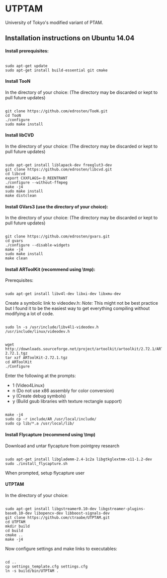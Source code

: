 UTPTAM
======

University of Tokyo's modified variant of PTAM.

Installation instructions on Ubuntu 14.04
-----------------------------------------

#### Install prerequisites:

<pre><code>
sudo apt-get update
sudo apt-get install build-essential git cmake
</code></pre>

#### Install TooN

In the directory of your choice:
(The directory may be discarded or kept to pull future updates)
<pre><code>
git clone https://github.com/edrosten/TooN.git
cd TooN
./configure
sudo make install
</code></pre>


#### Install libCVD

In the directory of your choice:
(The directory may be discarded or kept to pull future updates)
<pre><code>
sudo apt-get install liblapack-dev freeglut3-dev
git clone https://github.com/edrosten/libcvd.git
cd libcvd
export CXXFLAGS=-D_REENTRANT
./configure --without-ffmpeg
make -j4
sudo make install
make distclean
</code></pre>

#### Install GVars3 (use the directory of your choice):

In the directory of your choice:
(The directory may be discarded or kept to pull future updates)
<pre><code>
git clone https://github.com/edrosten/gvars.git
cd gvars
./configure --disable-widgets
make -j4
sudo make install
make clean
</code></pre>

#### Install ARToolKit (recommend using \tmp):

Prerequisites:
<pre><code>
sudo apt-get install libv4l-dev libxi-dev libxmu-dev
</code></pre>

Create a symbolic link to videodev.h:
*Note:* This might not be best practice but I found it to be the easiest way to
get everything compiling without modifying a lot of code.
<pre><code>
sudo ln -s /usr/include/libv4l1-videodev.h /usr/include/linux/videodev.h
</code></pre>

<pre><code>
wget http://downloads.sourceforge.net/project/artoolkit/artoolkit/2.72.1/ARToolKit-2.72.1.tgz
tar xzf ARToolKit-2.72.1.tgz
cd ARToolKit
./Configure
</code></pre>
Enter the following at the prompts:
- 1 (Video4Linux)
- n (Do not use x86 assembly for color conversion)
- y (Create debug symbols)
- y (Build gsub libraries with texture rectangle support)

<pre><code>
make -j4
sudo cp -r include/AR /usr/local/include/
sudo cp lib/*.a /usr/local/lib/
</code></pre>

#### Install Flycapture (recommend using \tmp)

Download and untar flycapture from pointgrey research
<pre><code>
sudo apt-get install libglademm-2.4-1c2a libgtkglextmm-x11-1.2-dev
sudo ./install_flycapture.sh
</code></pre>
When prompted, setup flycapture user

#### UTPTAM

In the directory of your choice:
<pre><code>
sudo apt-get install libgstreamer0.10-dev libgstreamer-plugins-base0.10-dev libopencv-dev libboost-signals-dev
git clone https://github.com/ctraabe/UTPTAM.git
cd UTPTAM
mkdir build
cd build
cmake ..
make -j4
</code></pre>

Now configure settings and make links to executables:
<pre><code>
cd ..
cp settings_template.cfg settings.cfg
ln -s build/bin/UTPTAM .
</code></pre>
